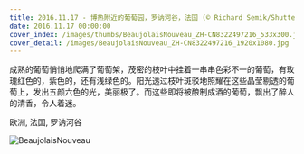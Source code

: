 ```yaml
---
title: 2016.11.17 - 博热附近的葡萄园，罗讷河谷，法国 (© Richard Semik/Shutterstock)
date: 2016.11.17 00:00:00
cover_index: /images/thumbs/BeaujolaisNouveau_ZH-CN8322497216_533x300.jpg
cover_detail: /images/BeaujolaisNouveau_ZH-CN8322497216_1920x1080.jpg
---
```


成熟的葡萄悄悄地爬满了葡萄架，茂密的枝叶中挂着一串串色彩不一的葡萄，有玫瑰红色的，紫色的，还有浅绿色的。阳光透过枝叶斑驳地照耀在这些晶莹剔透的葡萄上，发出五颜六色的光，美丽极了。而这些即将被酿制成酒的葡萄，飘出了醉人的清香，令人着迷。

欧洲, 法国, 罗讷河谷

![BeaujolaisNouveau](/images/BeaujolaisNouveau_ZH-CN8322497216_1920x1080.jpg)
